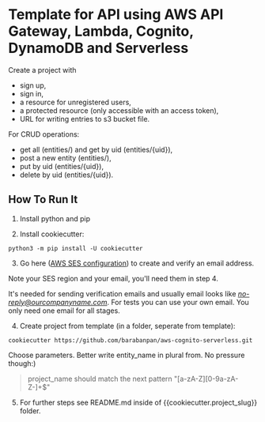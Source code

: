 # Template for API using AWS API Gateway, Lambda, Cognito, DynamoDB and Serverless

Create a project with 
 - sign up, 
 - sign in, 
 - a resource for unregistered users, 
 - a protected resource (only accessible with an access token),
 - URL for writing entries to s3 bucket file.

For CRUD operations:
 - get all (entities/) and get by uid (entities/{uid}),
 - post a new entity (entities/),
 - put by uid (entities/{uid}),
 - delete by uid (entities/{uid}).


## How To Run It

1. Install python and pip

2. Install cookiecutter:
```
python3 -m pip install -U cookiecutter
```

3. Go here ([AWS SES configuration](https://eu-west-1.console.aws.amazon.com/ses/home?region=eu-west-1#verified-senders-email:)) to create and verify an email address.

Note your SES region and your email, you'll need them in step 4.

It's needed for sending verification emails and usually email looks like *no-reply@ourcompanyname.com*.
For tests you can use your own email.
You only need one email for all stages. 


4. Create project from template (in a folder, seperate from template):
```
cookiecutter https://github.com/barabanpan/aws-cognito-serverless.git
```

Choose parameters. Better write entity_name in plural from. No pressure though:)
> project_name should match the next pattern "[a-zA-Z][0-9a-zA-Z-]+$"

5. For further steps see README.md inside of {{cookiecutter.project_slug}} folder.
